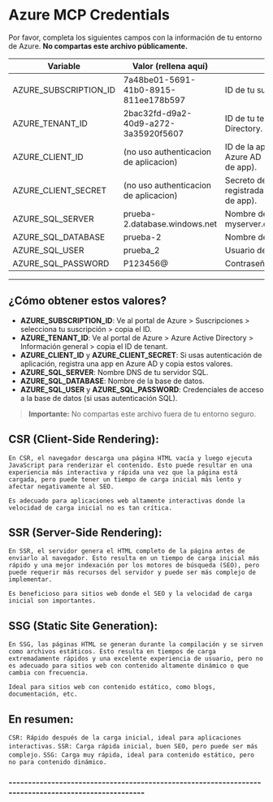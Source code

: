 # Azure MCP Credentials

Por favor, completa los siguientes campos con la información de tu entorno de Azure. **No compartas este archivo públicamente.**

| Variable                | Valor (rellena aquí)         | Descripción                                                                 |
|-------------------------|------------------------------|-----------------------------------------------------------------------------|
| AZURE_SUBSCRIPTION_ID   |7a48be01-5691-41b0-8915-811ee178b597 | ID de tu suscripción de Azure.                                               |
| AZURE_TENANT_ID         |2bac32fd-d9a2-40d9-a272-3a35920f5607 | ID de tu tenant de Azure Active Directory.                                   |
| AZURE_CLIENT_ID         |(no uso authenticacion de aplicacion) | ID de la aplicación registrada en Azure AD (si usas autenticación de app).  |
| AZURE_CLIENT_SECRET     |(no uso authenticacion de aplicacion) | Secreto de la aplicación registrada (si usas autenticación de app).         |
| AZURE_SQL_SERVER        |prueba-2.database.windows.net        | Nombre del servidor SQL (ej: myserver.database.windows.net).                 |
| AZURE_SQL_DATABASE      |prueba-2                             | Nombre de la base de datos SQL.                                              |
| AZURE_SQL_USER          |prueba_2                             | Usuario de SQL (si aplica).                                                  |
| AZURE_SQL_PASSWORD      |P123456@                             | Contraseña de SQL (si aplica).                                               |

---

## ¿Cómo obtener estos valores?

- **AZURE_SUBSCRIPTION_ID**: Ve al portal de Azure > Suscripciones > selecciona tu suscripción > copia el ID.
- **AZURE_TENANT_ID**: Ve al portal de Azure > Azure Active Directory > Información general > copia el ID de tenant.
- **AZURE_CLIENT_ID** y **AZURE_CLIENT_SECRET**: Si usas autenticación de aplicación, registra una app en Azure AD y copia estos valores.
- **AZURE_SQL_SERVER**: Nombre DNS de tu servidor SQL.
- **AZURE_SQL_DATABASE**: Nombre de la base de datos.
- **AZURE_SQL_USER** y **AZURE_SQL_PASSWORD**: Credenciales de acceso a la base de datos (si usas autenticación SQL).

> **Importante:** No compartas este archivo fuera de tu entorno seguro.


## CSR (Client-Side Rendering):
 `En CSR, el navegador descarga una página HTML vacía y luego ejecuta JavaScript para renderizar el contenido. Esto puede resultar en una experiencia más interactiva y rápida una vez que la página está cargada, pero puede tener un tiempo de carga inicial más lento y afectar negativamente al SEO.`

 `Es adecuado para aplicaciones web altamente interactivas donde la velocidad de carga inicial no es tan crítica.`

## SSR (Server-Side Rendering):
 `En SSR, el servidor genera el HTML completo de la página antes de enviarlo al navegador. Esto resulta en un tiempo de carga inicial más rápido y una mejor indexación por los motores de búsqueda (SEO), pero puede requerir más recursos del servidor y puede ser más complejo de implementar.`

 `Es beneficioso para sitios web donde el SEO y la velocidad de carga inicial son importantes.`

## SSG (Static Site Generation): 
 `En SSG, las páginas HTML se generan durante la compilación y se sirven como archivos estáticos. Esto resulta en tiempos de carga extremadamente rápidos y una excelente experiencia de usuario, pero no es adecuado para sitios web con contenido altamente dinámico o que cambia con frecuencia.`

 `Ideal para sitios web con contenido estático, como blogs, documentación, etc.`

## En resumen: 
 `CSR: Rápido después de la carga inicial, ideal para aplicaciones interactivas.`
 `SSR: Carga rápida inicial, buen SEO, pero puede ser más complejo.`
 `SSG: Carga muy rápida, ideal para contenido estático, pero no para contenido dinámico.`

### ---------------------------------------------------------------------------------------------------- ###